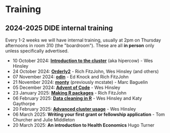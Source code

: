# Training

## 2024-2025 DIDE internal training

Every 1-2 weeks we will have internal training, usually at 2pm on Thursday afternoons in room 310 (the "boardroom").  These are all **in person** only unless specifically advertised.

* 10 October 2024: [**Introduction to the cluster**](2024-cluster) (aka hipercow) - Wes Hinsley
* 24 October 2024: [**Orderly2**](2024-orderly2) - Rich FitzJohn, Wes Hinsley (and others)
* 07 November 2024: [**odin**](2024-odin) - Ed Knock and Rich FitzJohn
* 21 November 2024: [**monty**](2024-monty) (previously mcstate) - Marc Baguelin
* 05 December 2024: [**Advent of Code**](2024-aoc) - Wes Hinsley
* 23 January 2025: [**Making R packages**](2025-r-packages) - Rich FitzJohn
* 06 February 2025: [**Data cleaning in R**](2025-data-cleaning) - Wes Hinsley and Katy Gaythorpe
* 20 February 2025: [**Advanced cluster usage**](2025-advanced-cluster) - Wes Hinsley
* 06 March 2025: **Writing your first grant or fellowship application** - Tom Churcher and Julie Middleton
* 20 March 2025: **An introduction to Health Economics** Hugo Turner

